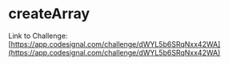 # createArray

Link to Challenge: [https://app.codesignal.com/challenge/dWYL5b6SRqNxx42WA](https://app.codesignal.com/challenge/dWYL5b6SRqNxx42WA)